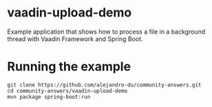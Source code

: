 # vaadin-upload-demo
Example application that shows how to process a file in a background thread with Vaadin Framework and Spring Boot.

# Running the example
```
git clone https://github.com/alejandro-du/community-answers.git
cd community-answers/vaadin-upload-demo
mvn package spring-boot:run
```
